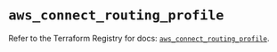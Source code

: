 # `aws_connect_routing_profile`

Refer to the Terraform Registry for docs: [`aws_connect_routing_profile`](https://registry.terraform.io/providers/hashicorp/aws/5.81.0/docs/resources/connect_routing_profile).
